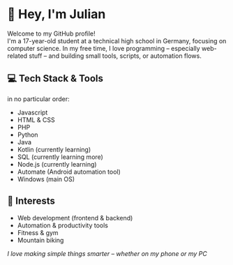 # 👋 Hey, I'm Julian

Welcome to my GitHub profile!  
I'm a 17-year-old student at a technical high school in Germany, focusing on computer science. In my free time, I love programming – especially web-related stuff – and building small tools, scripts, or automation flows.

## 💻 Tech Stack & Tools

in no particular order:

- Javascript  
- HTML & CSS  
- PHP  
- Python  
- Java
- Kotlin (currently learning)
- SQL (currently learning more)  
- Node.js (currently learning)  
- Automate (Android automation tool)  
- Windows (main OS)  

## 🎯 Interests

- Web development (frontend & backend)  
- Automation & productivity tools  
- Fitness & gym  
- Mountain biking  

_I love making simple things smarter – whether on my phone or my PC_
